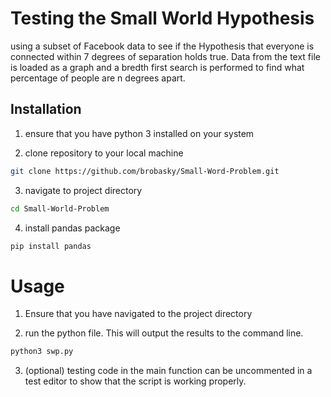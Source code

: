 
# Testing the Small World Hypothesis

using a subset of Facebook data to see if the Hypothesis that everyone is connected within 7 degrees of separation holds true.  Data from the text file is loaded as a graph and a bredth first search is performed to find what percentage of people are n degrees apart.  


## Installation
1. ensure that you have python 3 installed on your system

2. clone repository to your local machine
```bash
git clone https://github.com/brobasky/Small-Word-Problem.git
```
3. navigate to project directory
```bash
cd Small-World-Problem
```

4. install pandas package
```bash
pip install pandas
``` 
    
# Usage
1. Ensure that you have navigated to the project directory

2. run the python file.  This will output the results to the command line.
```bash
python3 swp.py
```
3. (optional) testing code in the main function can be uncommented in a test editor to show that the script is working properly.


